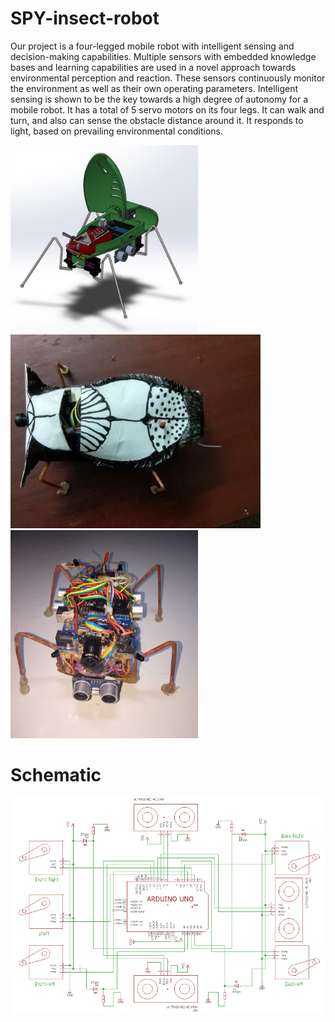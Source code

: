 # SPY-insect-robot
Our project is a four-legged mobile robot with intelligent sensing and decision-making capabilities. Multiple sensors with embedded knowledge bases and learning capabilities are used in a novel approach towards environmental perception and reaction. These sensors continuously monitor the environment as well as their own operating parameters. Intelligent sensing is shown to be the key towards a high degree of autonomy for a mobile robot. It has a total of 5 servo motors on its four legs. It can walk and turn, and also can sense the obstacle distance around it. It responds to light, based on prevailing environmental conditions.

<img width="300" src="https://github.com/Ahsan728/SPY-insect-robot/blob/master/Robot%20insect.jpg"><img width="400" src="https://github.com/Ahsan728/SPY-insect-robot/blob/master/robot%20insect.jpeg"><img width="300" src="https://github.com/Ahsan728/SPY-insect-robot/blob/master/IMG20180728212005.jpg">

# Schematic
<img width="700" src="https://github.com/Ahsan728/SPY-insect-robot/blob/master/insect.PNG">
